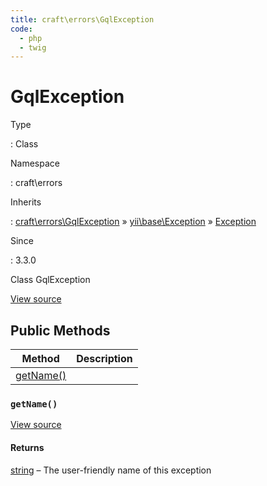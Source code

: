 ```yaml
---
title: craft\errors\GqlException
code:
  - php
  - twig
---
```


# GqlException

Type

:   Class

Namespace

:   craft\errors

Inherits

:   [craft\errors\GqlException](craft-errors-gqlexception.md) &raquo;
[yii\base\Exception](https://www.yiiframework.com/doc/api/2.0/yii-base-exception) &raquo;
[Exception](http://php.net/class.exception)

Since

:   3.3.0



Class GqlException





[View source](https://github.com/craftcms/cms/blob/master/src/errors/GqlException.php)






## Public Methods

| Method                                                   | Description
| -------------------------------------------------------- | -----------
| [getName()](craft-errors-gqlexception.md#method-getname) |

### `getName()`










[View source](https://github.com/craftcms/cms/blob/master/src/errors/GqlException.php#L23-L26)



#### Returns

[string](http://php.net/language.types.string) – The user-friendly name of this exception










